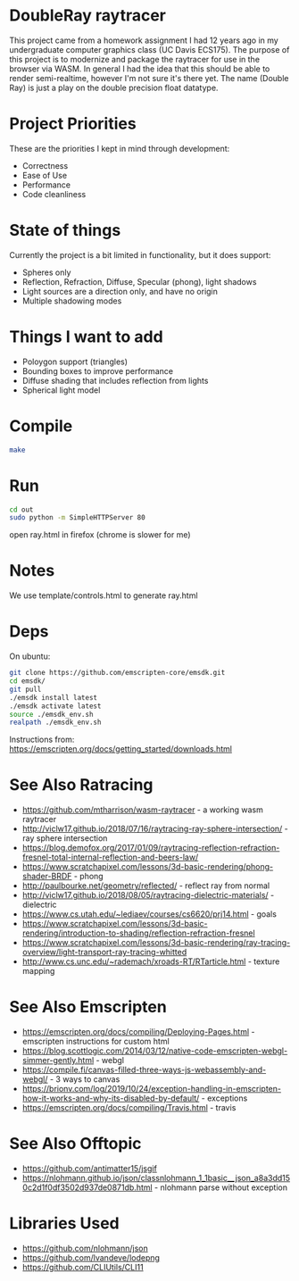 DoubleRay raytracer
===
This project came from a homework assignment I had 12 years ago in my undergraduate computer graphics class (UC Davis ECS175).  The purpose of this project is to modernize and package the raytracer for use in the browser via WASM.  In general I had the idea that this should be able to render semi-realtime, however I'm not sure it's there yet.  The name (Double Ray) is just a play on the double precision float datatype.

Project Priorities
===
These are the priorities I kept in mind through development:
* Correctness
* Ease of Use
* Performance
* Code cleanliness


State of things
===
Currently the project is a bit limited in functionality, but it does support:
* Spheres only
* Reflection, Refraction, Diffuse, Specular (phong), light shadows
* Light sources are a direction only, and have no origin
* Multiple shadowing modes

Things I want to add
===
* Poloygon support (triangles)
* Bounding boxes to improve performance
* Diffuse shading that includes reflection from lights
* Spherical light model



Compile
===
```bash
make
```

Run
===
```bash
cd out
sudo python -m SimpleHTTPServer 80
```

open ray.html in firefox (chrome is slower for me)


Notes
===
We use template/controls.html to generate ray.html





Deps
===
On ubuntu:

```bash
git clone https://github.com/emscripten-core/emsdk.git
cd emsdk/
git pull
./emsdk install latest
./emsdk activate latest
source ./emsdk_env.sh
realpath ./emsdk_env.sh 
```

Instructions from: https://emscripten.org/docs/getting_started/downloads.html




See Also Ratracing
===
* https://github.com/mtharrison/wasm-raytracer - a working wasm raytracer
* http://viclw17.github.io/2018/07/16/raytracing-ray-sphere-intersection/ - ray sphere intersection
* https://blog.demofox.org/2017/01/09/raytracing-reflection-refraction-fresnel-total-internal-reflection-and-beers-law/
* https://www.scratchapixel.com/lessons/3d-basic-rendering/phong-shader-BRDF - phong
* http://paulbourke.net/geometry/reflected/ - reflect ray from normal
* http://viclw17.github.io/2018/08/05/raytracing-dielectric-materials/ - dielectric
* https://www.cs.utah.edu/~lediaev/courses/cs6620/prj14.html - goals
* https://www.scratchapixel.com/lessons/3d-basic-rendering/introduction-to-shading/reflection-refraction-fresnel
* https://www.scratchapixel.com/lessons/3d-basic-rendering/ray-tracing-overview/light-transport-ray-tracing-whitted
* http://www.cs.unc.edu/~rademach/xroads-RT/RTarticle.html - texture mapping

See Also Emscripten
===
* https://emscripten.org/docs/compiling/Deploying-Pages.html - emscripten instructions for custom html
* https://blog.scottlogic.com/2014/03/12/native-code-emscripten-webgl-simmer-gently.html - webgl
* https://compile.fi/canvas-filled-three-ways-js-webassembly-and-webgl/ - 3 ways to canvas
* https://brionv.com/log/2019/10/24/exception-handling-in-emscripten-how-it-works-and-why-its-disabled-by-default/ - exceptions
* https://emscripten.org/docs/compiling/Travis.html - travis

See Also Offtopic
===
* https://github.com/antimatter15/jsgif
* https://nlohmann.github.io/json/classnlohmann_1_1basic__json_a8a3dd150c2d1f0df3502d937de0871db.html - nlohmann parse without exception 


Libraries Used
===
* https://github.com/nlohmann/json
* https://github.com/lvandeve/lodepng
* https://github.com/CLIUtils/CLI11
